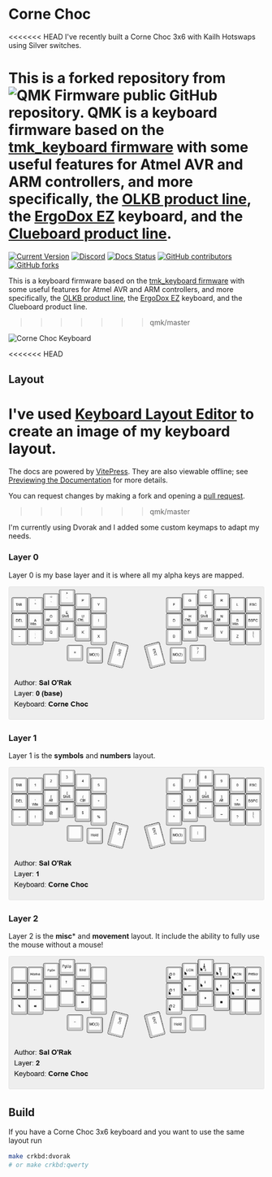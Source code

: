 # Corne Choc 

<<<<<<< HEAD
I've recently built a Corne Choc 3x6 with Kailh Hotswaps using Silver switches.

This is a forked repository from ![QMK Firmware](https://github.com/qmk/qmk_firmware/) public GitHub repository.
QMK is a keyboard firmware based on the [tmk\_keyboard firmware](https://github.com/tmk/tmk_keyboard) with some useful features for Atmel AVR and ARM controllers, and more specifically, the [OLKB product line](https://olkb.com), the [ErgoDox EZ](https://ergodox-ez.com) keyboard, and the [Clueboard product line](https://clueboard.co).
=======
[![Current Version](https://img.shields.io/github/tag/qmk/qmk_firmware.svg)](https://github.com/qmk/qmk_firmware/tags)
[![Discord](https://img.shields.io/discord/440868230475677696.svg)](https://discord.gg/qmk)
[![Docs Status](https://img.shields.io/badge/docs-ready-orange.svg)](https://docs.qmk.fm)
[![GitHub contributors](https://img.shields.io/github/contributors/qmk/qmk_firmware.svg)](https://github.com/qmk/qmk_firmware/pulse/monthly)
[![GitHub forks](https://img.shields.io/github/forks/qmk/qmk_firmware.svg?style=social&label=Fork)](https://github.com/qmk/qmk_firmware/)

This is a keyboard firmware based on the [tmk\_keyboard firmware](https://github.com/tmk/tmk_keyboard) with some useful features for Atmel AVR and ARM controllers, and more specifically, the [OLKB product line](https://olkb.com), the [ErgoDox EZ](https://ergodox-ez.com) keyboard, and the Clueboard product line.
>>>>>>> qmk/master


![Corne Choc Keyboard](crkbd-choc.jpg)

<<<<<<< HEAD
## Layout

I've used [Keyboard Layout Editor](www.keyboard-layout-editor.com) to create an image of my keyboard layout. 
=======
The docs are powered by [VitePress](https://vitepress.dev/). They are also viewable offline; see [Previewing the Documentation](https://docs.qmk.fm/#/contributing?id=previewing-the-documentation) for more details.

You can request changes by making a fork and opening a [pull request](https://github.com/qmk/qmk_firmware/pulls).
>>>>>>> qmk/master

I'm currently using Dvorak and I added some custom keymaps to adapt my needs.

### Layer 0 

Layer 0 is my base layer and it is where all my alpha keys are mapped.

![Dvorak Layer 0](dvorak-layer-0.jpg)

### Layer 1 

Layer 1 is the **symbols** and **numbers** layout.

![Dvorak Layer 1](dvorak-layer-1.jpg)

### Layer 2

Layer 2 is the **misc*** and **movement** layout. It include the ability to fully use the mouse without a mouse!

![Dvorak Layer 2](dvorak-layer-2.jpg)


## Build
If you have a Corne Choc 3x6 keyboard and you want to use the same layout run 
```bash
make crkbd:dvorak
# or make crkbd:qwerty
```
